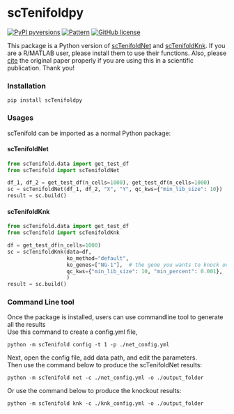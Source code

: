 # scTenifoldpy
[![PyPI pyversions](https://img.shields.io/pypi/pyversions/biodbs.svg)](https://pypi.python.org/pypi/biodbs/)
[![Pattern](https://img.shields.io/badge/DOI-10.1016/j.patter.2020.100139-blue)](https://www.sciencedirect.com/science/article/pii/S2666389920301872#bib48)
[![GitHub license](https://img.shields.io/github/license/qwerty239qwe/scTenifoldpy.svg)](https://github.com/qwerty239qwe/scTenifoldpy/blob/master/LICENSE)

This package is a Python version of [scTenifoldNet](https://github.com/cailab-tamu/scTenifoldNet) 
and [scTenifoldKnk](https://github.com/cailab-tamu/scTenifoldKnk). If you are a R/MATLAB user, 
please install them to use their functions. 
Also, please [cite](https://www.sciencedirect.com/science/article/pii/S2666389920301872) the original paper properly 
if you are using this in a scientific publication. Thank you!

### Installation
```
pip install scTenifoldpy
```


### Usages
scTenifold can be imported as a normal Python package:
#### scTenifoldNet
```python
from scTenifold.data import get_test_df
from scTenifold import scTenifoldNet

df_1, df_2 = get_test_df(n_cells=1000), get_test_df(n_cells=1000)
sc = scTenifoldNet(df_1, df_2, "X", "Y", qc_kws={"min_lib_size": 10})
result = sc.build()
```

#### scTenifoldKnk
```python
from scTenifold.data import get_test_df
from scTenifold import scTenifoldKnk

df = get_test_df(n_cells=1000)
sc = scTenifoldKnk(data=df,
                   ko_method="default",
                   ko_genes=["NG-1"],  # the gene you wants to knock out
                   qc_kws={"min_lib_size": 10, "min_percent": 0.001},
                   )
result = sc.build()
```

### Command Line tool
Once the package is installed, users can use commandline tool to generate all the results <br>
Use this command to create a config.yml file, 
```shell
python -m scTenifold config -t 1 -p ./net_config.yml
```
Next, open the config file, add data path, and edit the parameters.<br>
Then use the command below to produce the scTenifoldNet results:
```shell
python -m scTenifold net -c ./net_config.yml -o ./output_folder
```

Or use the command below to produce the knockout results:
```shell
python -m scTenifold knk -c ./knk_config.yml -o ./output_folder
```
